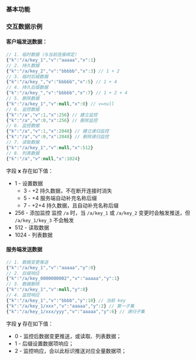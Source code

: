 ### 基本功能



### 交互数据示例

#### 客户端发送数据：

``` javascript
// 1. 临时数据（与当前连接绑定）
{"k":"/a/key_1","v":"aaaaa","x":1}
// 2. 持久数据
{"k":"/a/key_2","v":"bbbbb","x":3} // 1 + 2
// 3. 临时后缀数据
{"k":"/a/key_","v":"bbbbb","x":5} // 1 + 4
// 4. 持久后缀数据
{"k":"/a/key_","v":"bbbbb","x":7} // 1 + 2 + 4
// 5. 删除数据
{"k":"/a/key_1","v":null,"x":0} // v=null
// 6. 监控数据
{"k":"/a","v":1,"x":256} // 建立监控
{"k":"/a","v":0,"x":256} // 删除监控
// 6. 监控数据
{"k":"/a","v":1,"x":2048} // 建立递归监控
{"k":"/a","v":0,"x":2048} // 删除递归监控
// 7. 读取数据
{"k":"/a/key_1","v":null,"x":512}
// 8. 列表数据
{"k":"/a","v":null,"x":1024}
```

字段 **x** 存在如下值：
* 1 - 设置数据
	* 3 - +2 持久数据，不在断开连接时消失
	* 5 - +4 服务端自动补充名称后缀
	* 7 - +2+4 持久数据，且自动补充名称后缀
* 256 - 添加监控
	监控 `/a` 时，当 `/a/key_1` 或 `/a/key_2` 变更时会触发推送，但 `/a/key_1/key_3` 不会触发
* 512 - 读取数据
* 1024 - 列表数据

#### 服务端发送数据

``` javascript
// 1. 数据变更推送
{"k":"/a/key_1","v":"aaaaa","y":0}
// 2. 后缀响应
{"k":"/a/key_0000000002","v":"aaaaa","y":1}
// 3. 数据删除
{"k":"/a/key_1","v":null,"y":0}
// 4. 监控响应
{"k":"/a/key_1","v":"bbbb","y":10} // 当前 key
{"k":"/a/key_1/xxx","v":"aaaaa","y":2} // 第一子集
{"k":"/a/key_1/xxx/yyy","v":"aaaaa","y":6} // 递归子集
```

字段 **y** 存在如下值：
* 0 - 监控后数据变更推送，或读取、列表数据；
* 1 - 后缀设置数据项响应；
* 2 - 监控响应，会以此标识推送对应全量数据项；
